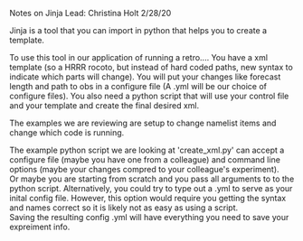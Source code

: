 Notes on Jinja
Lead: Christina Holt
2/28/20

Jinja is a tool that you can import in python that helps you to create a template.

To use this tool in our application of running a retro....
    You have a xml template (so a HRRR rocoto, but instead of hard coded paths, new syntax to indicate which parts will change).
    You will put your changes like forecast length and path to obs in a configure file (A .yml will be our choice of configure files).
    You also need a python script that will use your control file and your template and create the final desired xml.


The examples we are reviewing are setup to change namelist items and change which code is running.


The example python script we are looking at 'create_xml.py' can accept a configure file (maybe you have one from a colleague) and command line options (maybe your changes compred to your colleague's experiment).  
Or maybe you are starting from scratch and you pass all arguments to to the python script.  Alternatively, you could try to type out a .yml to serve as your inital config file.  However, this option would require you getting the syntax and names correct so it is likely not as easy as using a script.  
Saving the resulting config .yml will have everything you need to save your expreiment info.
